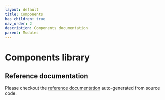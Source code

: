 ```yaml
---
layout: default
title: Components
has_children: true
nav_order: 2
description: Components documentation
parent: Modules
---
```


# Components library

## Reference documentation

Please checkout the [reference documentation]({{site.baseurl}}/components) auto-generated from source code.